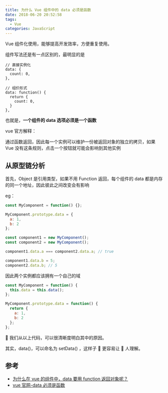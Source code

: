 ```yaml
---
title: 为什么 Vue 组件中的 data 必须是函数
date: 2018-06-20 20:52:58
tags:
  - Vue
categories: JavaScript
---
```


Vue 组件化使用，能够提高开发效率，方便重复使用。

组件写法还是有一点区别的，最明显的是

```
// 直接实例化
data: {
  count: 0,
},

// 组价形式
data: function() {
  return {
    count: 0,
  }
},
```

也就是，**一个组件的 data 选项必须是一个函数**

vue 官方解释：

通过函数返回，因此每一个实例可以维护一份被返回对象的独立的拷贝，如果 Vue 没有这条规则，点击一个按钮就可能会影响到其他实例

## 从原型链分析

首先，Object 是引用类型，如果不用 Function 返回，每个组件的 data 都是内存的同一个地址，因此彼此之间改变会有影响

eg：

```js
const MyComponent = function() {};

MyComponent.prototype.data = {
  a: 1,
  b: 2
};

const component1 = new MyComponent();
const component2 = new MyComponent();

component1.data.a === component2.data.a; // true

component1.data.b = 5;
component2.data.b; // 5
```

因此两个实例都应该拥有一个自己的域

```js
const MyComponent = function() {
  this.data = this.data();
};

MyComponent.prototype.data = function() {
  return {
    a: 1,
    b: 2
  };
};
```

 我们从以上代码，可以很清晰度明白其中的原因。

其实，data()，可以命名为 setData() ，这样子  更容易让  人理解。

## 参考

- [为什么在 vue 的组件中，data 要用 function 返回对象呢？](https://blog.csdn.net/shaleilei/article/details/78084171)
- [vue 官网-data 必须是函数](https://cn.vuejs.org/v2/guide/components.html#data-%E5%BF%85%E9%A1%BB%E6%98%AF%E4%B8%80%E4%B8%AA%E5%87%BD%E6%95%B0)
